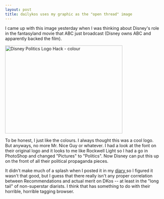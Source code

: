 ```yaml
---
layout: post
title: dailykos uses my graphic as the "open thread" image 
---
```


I came up with this image yesterday when I was thinking about Disney's role in the fantasyland movie that ABC just broadcast (Disney owns ABC and apparently backed the film).

<a href="http://www.flickr.com/photos/sbwoodside/238814340/"><img src="http://static.flickr.com/98/238814340_45aa9316f5_o.png" alt="Disney Politics Logo Hack - colour" height="288" width="383" /></a>

To be honest, I just like the colours. I always thought this was a cool logo. But anyways, no more Mr. Nice Guy or whatever. I had a look at the font on their original logo and it looks to me like Rockwell Light so I had a go in PhotoShop and changed "Pictures" to "Politics". Now Disney can put this up on the front of all their political propaganda pieces. 

It didn't make much of a splash when I posted it in my <a href="http://www.dailykos.com/storyonly/2006/9/9/21162/03771">diary </a>so I figured it wasn't that good, but I guess that there really isn't any proper correlation between Recommendations and actual merit on DKos -- at least in the "long tail" of non-superstar diarists. I think that has something to do with their horrible, horrible tagging browser.
